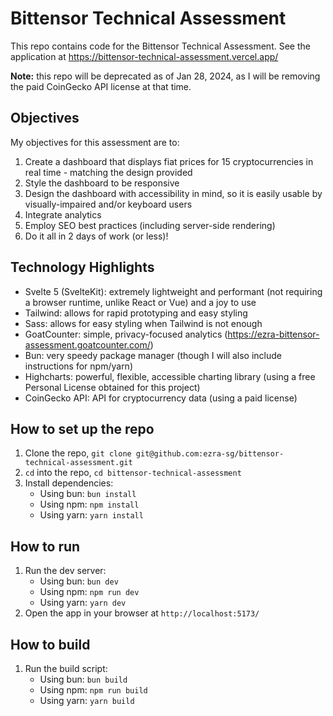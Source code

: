 # Bittensor Technical Assessment

This repo contains code for the Bittensor Technical Assessment.
See the application at https://bittensor-technical-assessment.vercel.app/

**Note:** this repo will be deprecated as of Jan 28, 2024, as I will be removing the paid CoinGecko API license at that time.

## Objectives

My objectives for this assessment are to:

1. Create a dashboard that displays fiat prices for 15 cryptocurrencies in real time - matching the design provided
2. Style the dashboard to be responsive
3. Design the dashboard with accessibility in mind, so it is easily usable by visually-impaired and/or keyboard users
4. Integrate analytics
5. Employ SEO best practices (including server-side rendering)
6. Do it all in 2 days of work (or less)!

## Technology Highlights

- Svelte 5 (SvelteKit): extremely lightweight and performant (not requiring a browser runtime, unlike React or Vue) and a joy to use
- Tailwind: allows for rapid prototyping and easy styling
- Sass: allows for easy styling when Tailwind is not enough
- GoatCounter: simple, privacy-focused analytics (https://ezra-bittensor-assessment.goatcounter.com/)
- Bun: very speedy package manager (though I will also include instructions for npm/yarn)
- Highcharts: powerful, flexible, accessible charting library (using a free Personal License obtained for this project)
- CoinGecko API: API for cryptocurrency data (using a paid license)

## How to set up the repo

1. Clone the repo, `git clone git@github.com:ezra-sg/bittensor-technical-assessment.git`
2. `cd` into the repo, `cd bittensor-technical-assessment`
3. Install dependencies:
    - Using bun: `bun install`
    - Using npm: `npm install`
    - Using yarn: `yarn install`

## How to run

1. Run the dev server:
    - Using bun: `bun dev`
    - Using npm: `npm run dev`
    - Using yarn: `yarn dev`
2. Open the app in your browser at `http://localhost:5173/`

## How to build

1. Run the build script:
    - Using bun: `bun build`
    - Using npm: `npm run build`
    - Using yarn: `yarn build`
